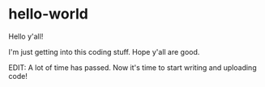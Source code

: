 # hello-world

Hello y'all!

I'm just getting into this coding stuff. Hope y'all are good.

EDIT: A lot of time has passed. Now it's time to start writing and uploading code!
